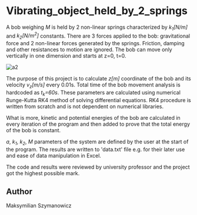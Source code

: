 # Vibrating_object_held_by_2_springs
A bob weighing *M* is held by 2 non-linear springs characterized by *k<sub>1</sub>\[N/m\]* and *k<sub>2</sub>\[N/m<sup>2</sup>\]* constants. There are 3 forces applied to the bob: gravitational force and 2 non-linear forces generated by the springs. Friction, damping and other resistances to motion are ignored. The bob can move only vertically in one dimension and starts at z=0, t=0.

![a2](https://user-images.githubusercontent.com/52458741/60745213-8b64a980-9f79-11e9-877a-3660da06d21a.jpg)

The purpose of this project is to calculate *z[m]* coordinate of the bob and its velocity *v<sub>z</sub>[m/s]* every 0.01s. Total time of the bob movement analysis is hardcoded as *t<sub>k</sub>=60s*. These parameters are calculated using numerical Runge-Kutta RK4 method of solving differential equations. RK4 procedure is written from scratch and is not dependent on numerical libraries.

What is more, kinetic and potential energies of the bob are calculated in every iteration of the program and then added to prove that the total energy of the bob is constant.

*a*, *k<sub>1</sub>*, *k<sub>2</sub>*, *M* parameters of the system are defined by the user at the start of the program. The results are written to 'data.txt' file e.g. for their later use and ease of data manipulation in Excel.

The code and results were reviewed by university professor and the project got the highest possible mark.

## Author
Maksymilian Szymanowicz
